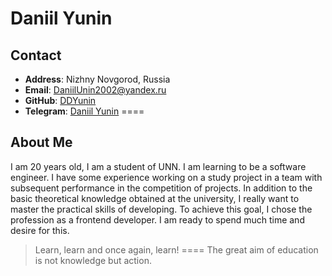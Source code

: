 # Daniil Yunin
## Contact
* **Address**: Nizhny Novgorod, Russia
* **Email**: DaniilUnin2002@yandex.ru
* **GitHub**: [DDYunin](https://github.com/DDYunin)
* **Telegram**: [Daniil Yunin](https://t.me/DDYunin)
====
## About Me
I am 20 years old, I am a student of UNN. I am learning to be a software engineer.
I have some experience working on a study project in a team with subsequent performance in the competition of projects.
In addition to the basic theoretical knowledge obtained at the university, I really want to master the practical skills of developing.
To achieve this goal, I chose the profession as a frontend developer. I am ready to spend much time and desire for this.
> Learn, learn and once again, learn!
====
> The great aim of education is not knowledge but action.